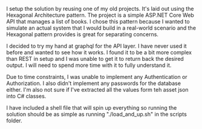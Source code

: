 I setup the solution by reusing one of my old projects.  It's laid out using the Hexagonal Architecture pattern.  The project is a simple ASP.NET Core Web API that manages a list of books.  I chose this pattern because I wanted to simulate an actual system that I would build in a real-world scenario and the Hexagonal pattern provides is great for separating concerns.

I decided to try my hand at graphql for the API layer.  I have never used it before and wanted to see how it works.  I found it to be a bit more complex than REST in setup and I was unable to get it to return back the desired output.  I will need to spend more time with it to fully understand it.

Due to time constraints, I was unable to implement any Authentication or Authorization.  I also didn't implement any passwords for the database either. I'm also not sure if I've extracted all the values form teh asset json into C# classes.

I have included a shell file that will spin up everything so running the solution should be as simple as running  "./load_and_up.sh" in the scripts folder.